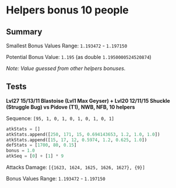 # Helpers bonus 10 people

## Summary

Smallest Bonus Values Range: `1.193472` - `1.197150`

Potential Bonus Value: `1.195` (as double `1.1950000524520874`)

*Note: Value guessed from other helpers bonuses.*

## Tests

**Lvl27 15/13/11 Blastoise (Lvl1 Max Geyser) + Lvl20 12/11/15 Shuckle (Struggle Bug) vs Pidove (T1), NWB, NFB, 10 helpers**

Sequence: `[95, 1, 0, 1, 0, 1, 0, 1, 0, 1]`

```python
atkStats = []
atkStats.append([250, 171, 15, 0.694143653, 1.2, 1.0, 1.0])
atkStats.append([15, 17, 12, 0.5974, 1.2, 0.625, 1.0])
defStats = [1700, 80, 0.15]
bonus = 1.0
atkSeq = [0] + [1] * 9
```

Attacks Damage: `[{1623, 1624, 1625, 1626, 1627}, {9}]`

Bonus Values Range: `1.193472` - `1.197150`
